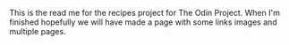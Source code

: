 This is the read me for the recipes project for The Odin Project. When I'm finished hopefully we will have made a page with some links images and multiple pages.
